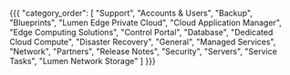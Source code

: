 {{{
  "category_order": [
    "Support",
    "Accounts & Users",
    "Backup",
    "Blueprints",
    "Lumen Edge Private Cloud",
    "Cloud Application Manager",
    "Edge Computing Solutions",
    "Control Portal",
    "Database",
    "Dedicated Cloud Compute",
    "Disaster Recovery",
    "General",
    "Managed Services",
    "Network",
    "Partners",
    "Release Notes",
    "Security",
    "Servers",
    "Service Tasks",
    "Lumen Network Storage"
  ]
}}}
